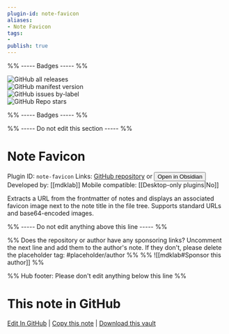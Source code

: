 ```yaml
---
plugin-id: note-favicon
aliases:
- Note Favicon
tags: 
- 
publish: true
---
```


%% ----- Badges ----- %%

![GitHub all releases](https://img.shields.io/github/downloads/mdklab/note-favicon/total?color=573E7A&logo=github&style=for-the-badge)   
![GitHub manifest version](https://img.shields.io/github/manifest-json/v/mdklab/note-favicon?color=573E7A&logo=github&style=for-the-badge)   
![GitHub issues by-label](https://img.shields.io/github/issues/mdklab/note-favicon/help%20wanted?color=573E7A&logo=github&style=for-the-badge)   
![GitHub Repo stars](https://img.shields.io/github/stars/mdklab/note-favicon?color=573E7A&logo=github&style=for-the-badge)

%% ----- Badges ----- %%

%% ----- Do not edit this section ----- %%

# Note Favicon

Plugin ID: `note-favicon`
Links: [GitHub repository](https://github.com/mdklab/note-favicon) or [<button id=HH>Open in Obsidian</button>](obsidian://show-plugin?id=note-favicon)
Developed by: [[mdklab]]
Mobile compatible: [[Desktop-only plugins|No]]

Extracts a URL from the frontmatter of notes and displays an associated favicon image next to the note title in the file tree. Supports standard URLs and base64-encoded images.

%% ----- Do not edit anything above this line ----- %% 

%% Does the repository or author have any sponsoring links? Uncomment the next line and add them to the author's note. If they don't, please delete the placeholder tag: #placeholder/author %%
%% ![[mdklab#Sponsor this author]] %%

%% Hub footer: Please don't edit anything below this line %%

# This note in GitHub

<span class="git-footer">[Edit In GitHub](https://github.dev/obsidian-community/obsidian-hub/blob/main/02%20-%20Community%20Expansions/02.05%20All%20Community%20Expansions/Plugins/note-favicon.md "git-hub-edit-note") | [Copy this note](https://raw.githubusercontent.com/obsidian-community/obsidian-hub/main/02%20-%20Community%20Expansions/02.05%20All%20Community%20Expansions/Plugins/note-favicon.md "git-hub-copy-note") | [Download this vault](https://github.com/obsidian-community/obsidian-hub/archive/refs/heads/main.zip "git-hub-download-vault") </span>
